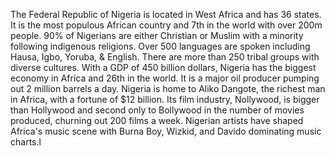  The Federal Republic of Nigeria is located in West Africa and has 36 states.
 It is the most populous African country and 7th in the world with over 200m people.
 90% of Nigerians are either Christian or Muslim with a minority following indigenous religions.
 Over 500 languages are spoken including Hausa, Igbo, Yoruba, & English.
 There are more than 250 tribal groups with diverse cultures.
 With a GDP of 450 billion dollars, Nigeria has the biggest economy in Africa and 26th in the world.
 It is a major oil producer pumping out 2 million barrels a day.
 Nigeria is home to Aliko Dangote, the richest man in Africa, with a fortune of $12 billion.
 Its film industry, Nollywood, is bigger than Hollywood and second only to Bollywood in the number of movies produced, churning out 200
 films a week.
 Nigerian artists have shaped Africa's music scene with Burna Boy, Wizkid, and Davido dominating music charts.l
